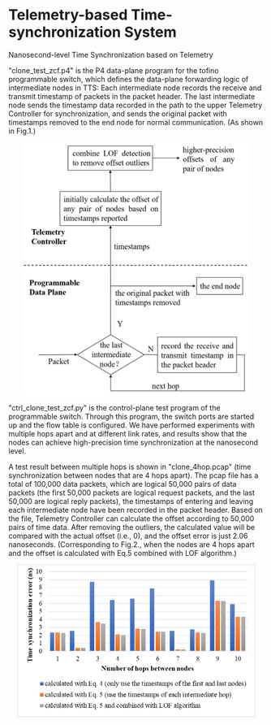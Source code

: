 # Telemetry-based Time-synchronization System
Nanosecond-level Time Synchronization based on Telemetry

"clone_test_zcf.p4" is the P4 data-plane program for the tofino programmable switch, which defines the data-plane forwarding logic of intermediate nodes in TTS: Each intermediate node records the receive and transmit timestamp of packets in the packet header. The last intermediate node sends the timestamp data recorded in the path to the upper Telemetry Controller for synchronization, and sends the original packet with timestamps removed to the end node for normal communication. (As shown in Fig.1.)

<div  align="center">
<img src="/images/figure5.png" height = "500" align=center>
</div>

"ctrl_clone_test_zcf.py" is the control-plane test program of the programmable switch. Through this program, the switch ports are started up and the flow table is configured. We have performed experiments with multiple hops apart and at different link rates, and results show that the nodes can achieve high-precision time synchronization at the nanosecond level.

A test result between multiple hops is shown in "clone_4hop.pcap" (time synchronization between nodes that are 4 hops apart). The pcap file has a total of 100,000 data packets, which are logical 50,000 pairs of data packets (the first 50,000 packets are logical request packets, and the last 50,000 are logical reply packets), the timestamps of entering and leaving each intermediate node have been recorded in the packet header. Based on the file, Telemetry Controller can calculate the offset according to 50,000 pairs of time data. After removing the outliers, the calculated value will be compared with the actual offset (i.e., 0), and the offset error is just 2.06 nanoseconds. (Corresponding to Fig.2., when the nodes are 4 hops apart and the offset is calculated with Eq.5 combined with LOF algorithm.)

<div  align="center">
<img src="/images/figure9.png" height = "300" align=center>
</div>
